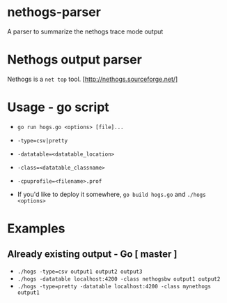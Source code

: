 # nethogs-parser

A parser to summarize the nethogs trace mode output

# Nethogs output parser

Nethogs is a `net top` tool. [http://nethogs.sourceforge.net/]

# Usage - go script

+ `go run hogs.go <options> [file]...`
+ `-type=csv|pretty`
+ `-datatable=<datatable_location>`
+ `-class=<datatable_classname>`
+ `-cpuprofile=<filename>.prof`

+ If you'd like to deploy it somewhere, `go build hogs.go` and `./hogs <options>`

# Examples

## Already existing output - Go [ master ]

+ `./hogs -type=csv output1 output2 output3`
+ `./hogs -datatable localhost:4200 -class nethogsbw output1 output2`
+ `./hogs -type=pretty -datatable localhost:4200 -class mynethogs output1`
